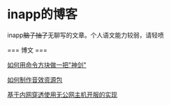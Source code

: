 # inapp的博客
inapp~~脑子抽了~~无聊写的文章。个人语文能力较弱，请轻喷

=== 博文 ===

[如何用命令方块做一把"神剑"](https://github.com/inapp123/inapp123.github.io/blob/master/blog/How-to-build-a-great-sword-using-command-block.md)

[如何制作音效资源包](http://inapp.iccmc.cc/blog/How-to-make-a-sound-resource-pack)

[基于内网穿透使用无公网主机开服的实现](http://inapp.iccmc.cc/blog/How-to-create-a-server-with-a-no-ip-machine)

